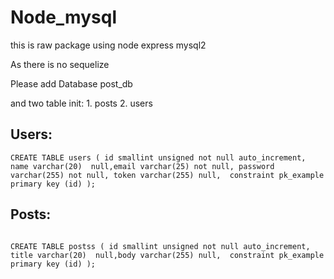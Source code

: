 # Node_mysql

this is raw package using node express mysql2

As there is no sequelize 

Please add Database post_db 

and two table init:
    1. posts
    2. users
    
## Users: 
```
CREATE TABLE users ( id smallint unsigned not null auto_increment, name varchar(20)  null,email varchar(25) not null, password varchar(255) not null, token varchar(255) null,  constraint pk_example primary key (id) );
```


## Posts:


```

CREATE TABLE postss ( id smallint unsigned not null auto_increment, title varchar(20)  null,body varchar(255) null,  constraint pk_example primary key (id) );
```
